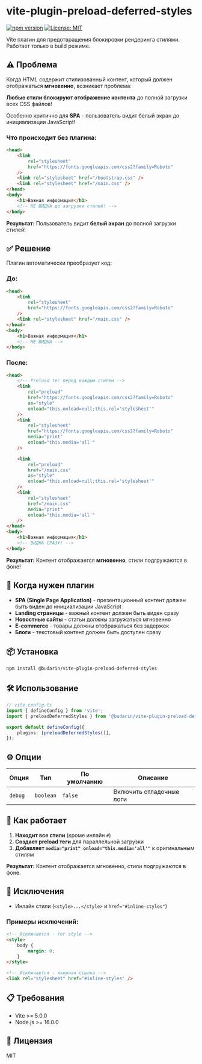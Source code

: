 # vite-plugin-preload-deferred-styles

[![npm version](https://img.shields.io/npm/v/@budarin/vite-plugin-preload-deferred-styles.svg)](https://www.npmjs.com/package/@budarin/vite-plugin-preload-deferred-styles)
[![License: MIT](https://img.shields.io/badge/License-MIT-yellow.svg)](https://opensource.org/licenses/MIT)

Vite плагин для предотвращения блокировки рендеринга стилями. Работает только в build режиме.

## ⚠️ Проблема

Когда HTML содержит стилизованный контент, который должен отображаться **мгновенно**, возникает проблема:

**Любые стили блокируют отображение контента** до полной загрузки всех CSS файлов!

Особенно критично для **SPA** - пользователь видит белый экран до инициализации JavaScript!

### Что происходит без плагина:

```html
<head>
    <link
        rel="stylesheet"
        href="https://fonts.googleapis.com/css2?family=Roboto"
    />
    <link rel="stylesheet" href="/bootstrap.css" />
    <link rel="stylesheet" href="/main.css" />
</head>
<body>
    <h1>Важная информация</h1>
    <!-- НЕ ВИДНА до загрузки стилей! -->
</body>
```

**Результат:** Пользователь видит **белый экран** до полной загрузки стилей!

## ✅ Решение

Плагин автоматически преобразует код:

### До:

```html
<head>
    <link
        rel="stylesheet"
        href="https://fonts.googleapis.com/css2?family=Roboto"
    />
    <link rel="stylesheet" href="/main.css" />
</head>
<body>
    <h1>Важная информация</h1>
    <!-- НЕ ВИДНА -->
</body>
```

### После:

```html
<head>
    <!-- Preload тег перед каждым стилем -->
    <link
        rel="preload"
        href="https://fonts.googleapis.com/css2?family=Roboto"
        as="style"
        onload="this.onload=null;this.rel='stylesheet'"
    />
    <link
        rel="stylesheet"
        href="https://fonts.googleapis.com/css2?family=Roboto"
        media="print"
        onload="this.media='all'"
    />

    <link
        rel="preload"
        href="/main.css"
        as="style"
        onload="this.onload=null;this.rel='stylesheet'"
    />
    <link
        rel="stylesheet"
        href="/main.css"
        media="print"
        onload="this.media='all'"
    />
</head>
<body>
    <h1>Важная информация</h1>
    <!-- ВИДНА СРАЗУ! -->
</body>
```

**Результат:** Контент отображается **мгновенно**, стили подгружаются в фоне!

## 🎯 Когда нужен плагин

- **SPA (Single Page Application)** - презентационный контент должен быть виден до инициализации JavaScript
- **Landing страницы** - важный контент должен быть виден сразу
- **Новостные сайты** - статьи должны загружаться мгновенно
- **E-commerce** - товары должны отображаться без задержек
- **Блоги** - текстовый контент должен быть доступен сразу

## 📦 Установка

```bash
npm install @budarin/vite-plugin-preload-deferred-styles
```

## 🛠 Использование

```typescript
// vite.config.ts
import { defineConfig } from 'vite';
import { preloadDeferredStyles } from '@budarin/vite-plugin-preload-deferred-styles';

export default defineConfig({
    plugins: [preloadDeferredStyles()],
});
```

## ⚙️ Опции

| Опция   | Тип       | По умолчанию | Описание                 |
| ------- | --------- | ------------ | ------------------------ |
| `debug` | `boolean` | `false`      | Включить отладочные логи |

## 🔧 Как работает

1. **Находит все стили** (кроме инлайн `#`)
2. **Создает preload теги** для параллельной загрузки
3. **Добавляет `media="print" onload="this.media='all'"`** к оригинальным стилям

**Результат:** Контент отображается мгновенно, стили подгружаются в фоне.

## 🚫 Исключения

- Инлайн стили (`<style>...</style>` и `href="#inline-styles"`)

### Примеры исключений:

```html
<!-- Исключается - тег style -->
<style>
    body {
        margin: 0;
    }
</style>

<!-- Исключается - якорная ссылка -->
<link rel="stylesheet" href="#inline-styles" />
```

## 📋 Требования

- Vite >= 5.0.0
- Node.js >= 16.0.0

## 📄 Лицензия

MIT
